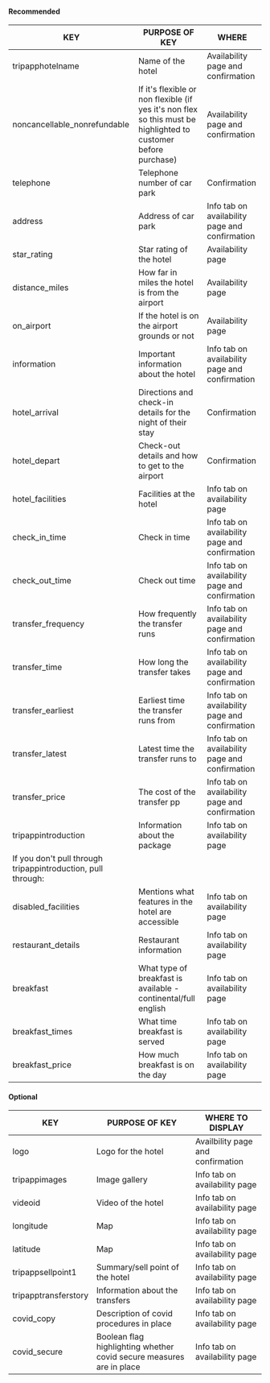 #### Recommended

| KEY                                                          | PURPOSE OF KEY                                                                                                    | WHERE                                          |
|--------------------------------------------------------------|-------------------------------------------------------------------------------------------------------------------|------------------------------------------------|
| tripapphotelname                                             | Name of the hotel                                                                                                 | Availability page and confirmation             |
| noncancellable\_nonrefundable                                | If it's flexible or non flexible \(if yes it's non flex so this must be highlighted to customer before purchase\) | Availability page and confirmation             |
| telephone                                                    | Telephone number of car park                                                                                      | Confirmation                                   |
| address                                                      | Address of car park                                                                                               | Info tab on availability page and confirmation |
| star\_rating                                                 | Star rating of the hotel                                                                                          | Availability page                              |
| distance\_miles                                              | How far in miles the hotel is from the airport                                                                    | Availability page                              |
| on\_airport                                                  | If the hotel is on the airport grounds or not                                                                     | Availability page                              |
| information                                                  | Important information about the hotel                                                                             | Info tab on availability page and confirmation |
| hotel\_arrival                                               | Directions and check\-in details for the night of their stay                                                      | Confirmation                                   |
| hotel\_depart                                                | Check\-out details and how to get to the airport                                                                  | Confirmation                                   |
| hotel\_facilities                                            | Facilities at the hotel                                                                                           | Info tab on availability page                  |
| check\_in\_time                                              | Check in time                                                                                                     | Info tab on availability page and confirmation |
| check\_out\_time                                             | Check out time                                                                                                    | Info tab on availability page and confirmation |
| transfer\_frequency                                          | How frequently the transfer runs                                                                                  | Info tab on availability page and confirmation |
| transfer\_time                                               | How long the transfer takes                                                                                       | Info tab on availability page and confirmation |
| transfer\_earliest                                           | Earliest time the transfer runs from                                                                              | Info tab on availability page and confirmation |
| transfer\_latest                                             | Latest time the transfer runs to                                                                                  | Info tab on availability page and confirmation |
| transfer\_price                                              | The cost of the transfer pp                                                                                       | Info tab on availability page and confirmation |
| tripappintroduction                                          | Information about the package                                                                                     | Info tab on availability page                  |
| If you don't pull through tripappintroduction, pull through: |                                                                                                                   |                                                |
| disabled\_facilities                                         | Mentions what features in the hotel are accessible                                                                | Info tab on availability page                  |
| restaurant\_details                                          | Restaurant information                                                                                            | Info tab on availability page                  |
| breakfast                                                    | What type of breakfast is available \- continental/full english                                                   | Info tab on availability page                  |
| breakfast\_times                                             | What time breakfast is served                                                                                     | Info tab on availability page                  |
| breakfast\_price                                             | How much breakfast is on the day                                                                                  | Info tab on availability page                  |

#### Optional

| KEY                  | PURPOSE OF KEY                                                       | WHERE TO DISPLAY                  |
|----------------------|----------------------------------------------------------------------|-----------------------------------|
| logo                 | Logo for the hotel                                                   | Availbility page and confirmation |
| tripappimages        | Image gallery                                                        | Info tab on availability page     |
| videoid              | Video of the hotel                                                   | Info tab on availability page     |
| longitude            | Map                                                                  | Info tab on availability page     |
| latitude             | Map                                                                  | Info tab on availability page     |
| tripappsellpoint1    | Summary/sell point of the hotel                                      | Info tab on availability page     |
| tripapptransferstory | Information about the transfers                                      | Info tab on availability page     |
| covid_copy           | Description of covid procedures in place                             | Info tab on availability page     |
| covid_secure         | Boolean flag highlighting whether covid secure measures are in place | Info tab on availability page     |